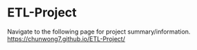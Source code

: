 # ETL-Project

Navigate to the following page for project summary/information.
https://chunwong7.github.io/ETL-Project/
